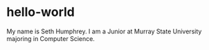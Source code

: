 # hello-world

My name is Seth Humphrey. I am a Junior at Murray State University majoring in Computer Science.
